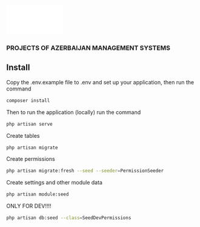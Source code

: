 <img width="150" src="public/npa/ticar-x.png">

### PROJECTS OF AZERBAIJAN MANAGEMENT SYSTEMS

## Install

Copy the .env.example file to .env and set up your application, then run the command

```bash
composer install
```

Then to run the application (locally) run the command

```bash
php artisan serve
```

Create tables

```bash
php artisan migrate
```

Create permissions

```bash
php artisan migrate:fresh --seed --seeder=PermissionSeeder
```

Create settings and other module data

```bash
php artisan module:seed
```

ONLY FOR DEV!!!!

```bash
php artisan db:seed --class=SeedDevPermissions
```
